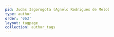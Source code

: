 ```yaml
---
pid: Judas Isgorogota (Agnelo Rodrigues de Melo)
type: author
order: '063'
layout: tagpage
collection: author_tags
---
```

